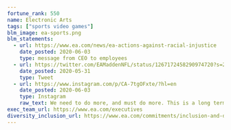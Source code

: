 ```yaml
---
fortune_rank: 550
name: Electronic Arts
tags: ["sports video games"]
blm_image: ea-sports.png
blm_statements:
  - url: https://www.ea.com/news/ea-actions-against-racial-injustice
    date_posted: 2020-06-03
    type: message from CEO to employees
  - url: https://twitter.com/EAMaddenNFL/status/1267172458290974720?s=20
    date_posted: 2020-05-31
    type: Tweet
  - url: https://www.instagram.com/p/CA-7tgOFxte/?hl=en
    date_posted: 2020-06-03
    type: Instagram
    raw_text: We need to do more, and must do more. This is a long term commitment. Here are the actions we're taking today.
exec_team_url: https://www.ea.com/executives
diversity_inclusion_url: https://www.ea.com/commitments/inclusion-and-diversity
---
```

